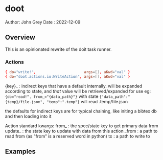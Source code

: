 # doot

Author: John Grey
Date  : 2022-12-09

## Overview
This is an opinionated rewrite of the doit task runner.


### Actions

``` toml
{ do="write!",                      args=[], aKwd="val" }
{ do="doot.actions.io:WriteAction", args=[], aKwd="val" }
```

{key}_  : indirect keys that have a default internally. will be expanded according to state, and *that* value will be retrieved/expanded for use
eg: ```{do="read!", from_="{data_path}"}``` with state ```{'data_path':"{temp}/file.json", "temp":".temp"}``` will read .temp/file.json

the defaults for indirect keys are for typical chaining, like initing a bibtex db and then loading into it

Action standard kwargs:
from_   : the spec/state key to get primary data from
update_ : the state key to update with data from this action
_from    : a path to read from  (as "from" is a reserved word in python)
to      : a path to write to

## Examples
